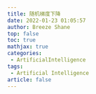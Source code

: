 ```yaml
---
title: 随机梯度下降
date: 2022-01-23 01:05:57
author: Breeze Shane
top: false
toc: true
mathjax: true
categories: 
 - ArtificialIntelligence
tags: 
 - Artificial Intelligence
article: false
---
```

